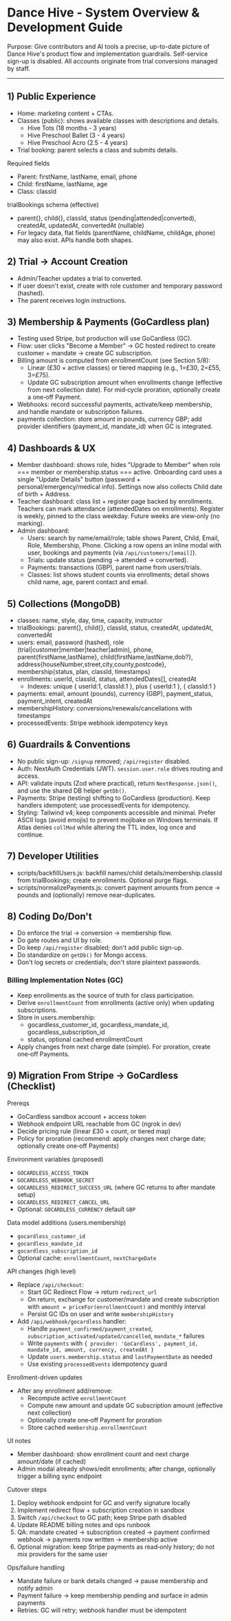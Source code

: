 # Dance Hive - System Overview & Development Guide

Purpose: Give contributors and AI tools a precise, up-to-date picture of Dance Hive's product flow and implementation guardrails. Self-service sign-up is disabled. All accounts originate from trial conversions managed by staff.

---

## 1) Public Experience

- Home: marketing content + CTAs.
- Classes (public): shows available classes with descriptions and details.
  - Hive Tots (18 months - 3 years)
  - Hive Preschool Ballet (3 - 4 years)
  - Hive Preschool Acro (2.5 - 4 years)
- Trial booking: parent selects a class and submits details.

Required fields

- Parent: firstName, lastName, email, phone
- Child: firstName, lastName, age
- Class: classId

trialBookings schema (effective)

- parent{}, child{}, classId, status (pending|attended|converted), createdAt, updatedAt, convertedAt (nullable)
- For legacy data, flat fields (parentName, childName, childAge, phone) may also exist. APIs handle both shapes.

## 2) Trial -> Account Creation

- Admin/Teacher updates a trial to converted.
- If user doesn't exist, create with role customer and temporary password (hashed).
- The parent receives login instructions.

## 3) Membership & Payments (GoCardless plan)

- Testing used Stripe, but production will use GoCardless (GC).
- Flow: user clicks "Become a Member" -> GC hosted redirect to create customer + mandate -> create GC subscription.
- Billing amount is computed from enrollmentCount (see Section 5/8):
  - Linear (£30 × active classes) or tiered mapping (e.g., 1=£30, 2=£55, 3=£75).
  - Update GC subscription amount when enrollments change (effective from next collection date). For mid‑cycle proration, optionally create a one‑off Payment.
- Webhooks: record successful payments, activate/keep membership, and handle mandate or subscription failures.
- payments collection: store amount in pounds, currency GBP; add provider identifiers (payment_id, mandate_id) when GC is integrated.

## 4) Dashboards & UX

- Member dashboard: shows role, hides "Upgrade to Member" when role === member or membership.status === active. Onboarding card uses a single "Update Details" button (password + personal/emergency/medical info). Settings now also collects Child date of birth + Address.
- Teacher dashboard: class list + register page backed by enrollments. Teachers can mark attendance (attendedDates on enrollments). Register is weekly, pinned to the class weekday. Future weeks are view‑only (no marking).
- Admin dashboard:
  - Users: search by name/email/role; table shows Parent, Child, Email, Role, Membership, Phone. Clicking a row opens an inline modal with user, bookings and payments (via `/api/customers/[email]`).
  - Trials: update status (pending -> attended -> converted).
  - Payments: transactions (GBP), parent name from users/trials.
  - Classes: list shows student counts via enrollments; detail shows child name, age, parent contact and email.

## 5) Collections (MongoDB)

- classes: name, style, day, time, capacity, instructor
- trialBookings: parent{}, child{}, classId, status, createdAt, updatedAt, convertedAt
- users: email, password (hashed), role (trial|customer|member|teacher|admin), phone, parent{firstName,lastName}, child{firstName,lastName,dob?}, address{houseNumber,street,city,county,postcode}, membership{status, plan, classId, timestamps}
- enrollments: userId, classId, status, attendedDates[], createdAt
  - Indexes: unique { userId:1, classId:1 }, plus { userId:1 }, { classId:1 }
- payments: email, amount (pounds), currency (GBP), payment_status, payment_intent, createdAt
- membershipHistory: conversions/renewals/cancellations with timestamps
- processedEvents: Stripe webhook idempotency keys

## 6) Guardrails & Conventions

- No public sign-up: `/signup` removed; `/api/register` disabled.
- Auth: NextAuth Credentials (JWT). `session.user.role` drives routing and access.
- API: validate inputs (Zod where practical), return `NextResponse.json()`, and use the shared DB helper `getDb()`.
- Payments: Stripe (testing) shifting to GoCardless (production). Keep handlers idempotent; use processedEvents for idempotency.
- Styling: Tailwind v4; keep components accessible and minimal. Prefer ASCII logs (avoid emojis) to prevent mojibake on Windows terminals. If Atlas denies `collMod` while altering the TTL index, log once and continue.

## 7) Developer Utilities

- scripts/backfillUsers.js: backfill names/child details/membership.classId from trialBookings; create enrollments. Optional purge flags.
- scripts/normalizePayments.js: convert payment amounts from pence -> pounds and (optionally) remove near-duplicates.

## 8) Coding Do/Don't

- Do enforce the trial -> conversion -> membership flow.
- Do gate routes and UI by role.
- Do keep `/api/register` disabled; don't add public sign-up.
- Do standardize on `getDb()` for Mongo access.
- Don't log secrets or credentials; don't store plaintext passwords.

### Billing Implementation Notes (GC)
- Keep enrollments as the source of truth for class participation.
- Derive `enrollmentCount` from enrollments (active only) when updating subscriptions.
- Store in users.membership:
  - gocardless_customer_id, gocardless_mandate_id, gocardless_subscription_id
  - status, optional cached enrollmentCount
- Apply changes from next charge date (simple). For proration, create one‑off Payments.

## 9) Migration From Stripe → GoCardless (Checklist)

Prereqs
- GoCardless sandbox account + access token
- Webhook endpoint URL reachable from GC (ngrok in dev)
- Decide pricing rule (linear £30 × count, or tiered map)
- Policy for proration (recommend: apply changes next charge date; optionally create one‑off Payments)

Environment variables (proposed)
- `GOCARDLESS_ACCESS_TOKEN`
- `GOCARDLESS_WEBHOOK_SECRET`
- `GOCARDLESS_REDIRECT_SUCCESS_URL` (where GC returns to after mandate setup)
- `GOCARDLESS_REDIRECT_CANCEL_URL`
- Optional: `GOCARDLESS_CURRENCY` default `GBP`

Data model additions (users.membership)
- `gocardless_customer_id`
- `gocardless_mandate_id`
- `gocardless_subscription_id`
- Optional cache: `enrollmentCount`, `nextChargeDate`

API changes (high level)
- Replace `/api/checkout`:
  - Start GC Redirect Flow → return `redirect_url`
  - On return, exchange for customer/mandate and create subscription with `amount = priceFor(enrollmentCount)` and monthly interval
  - Persist GC IDs on user and write `membershipHistory`
- Add `/api/webhook/gocardless` handler:
  - Handle `payment_confirmed/payment_created`, `subscription_activated/updated/cancelled`, `mandate_*` failures
  - Write `payments` with `{ provider: 'GoCardless', payment_id, mandate_id, amount, currency, createdAt }`
  - Update `users.membership.status` and `lastPaymentDate` as needed
  - Use existing `processedEvents` idempotency guard

Enrollment-driven updates
- After any enrollment add/remove:
  - Recompute active `enrollmentCount`
  - Compute new amount and update GC subscription amount (effective next collection)
  - Optionally create one‑off Payment for proration
  - Store cached `membership.enrollmentCount`

UI notes
- Member dashboard: show enrollment count and next charge amount/date (if cached)
- Admin modal already shows/edit enrollments; after change, optionally trigger a billing sync endpoint

Cutover steps
1) Deploy webhook endpoint for GC and verify signature locally
2) Implement redirect flow + subscription creation in sandbox
3) Switch `/api/checkout` to GC path; keep Stripe path disabled
4) Update README billing notes and ops runbook
5) QA: mandate created → subscription created → payment confirmed webhook → payments row written → membership active
6) Optional migration: keep Stripe payments as read‑only history; do not mix providers for the same user

Ops/failure handling
- Mandate failure or bank details changed → pause membership and notify admin
- Payment failure → keep membership pending and surface in admin payments
- Retries: GC will retry; webhook handler must be idempotent
